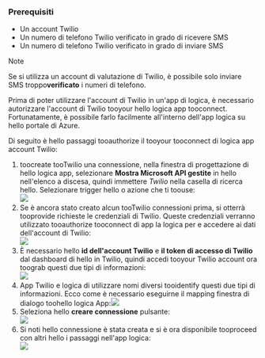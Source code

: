 ### <a name="prerequisites"></a>Prerequisiti
* Un account Twilio
* Un numero di telefono Twilio verificato in grado di ricevere SMS
* Un numero di telefono Twilio verificato in grado di inviare SMS

> [!NOTE]
> Se si utilizza un account di valutazione di Twilio, è possibile solo inviare SMS troppo**verificato** i numeri di telefono.  
> 
> 

Prima di poter utilizzare l'account di Twilio in un'app di logica, è necessario autorizzare l'account di Twilio tooyour hello logica app tooconnect. Fortunatamente, è possibile farlo facilmente all'interno dell'app logica su hello portale di Azure. 

Di seguito è hello passaggi tooauthorize il tooyour tooconnect di logica app account Twilio:

1. toocreate tooTwilio una connessione, nella finestra di progettazione di hello logica app, selezionare **Mostra Microsoft API gestite** in hello nell'elenco a discesa, quindi immettere *Twilio* nella casella di ricerca hello. Selezionare trigger hello o azione che ti toouse:  
   ![](./media/connectors-create-api-twilio/twilio-0.png)
2. Se è ancora stato creato alcun tooTwilio connessioni prima, si otterrà tooprovide richieste le credenziali di Twilio. Queste credenziali verranno utilizzato tooauthorize tooconnect di app la logica per e accedere ai dati dell'account di Twilio:  
   ![](./media/connectors-create-api-twilio/twilio-1.png)  
3. È necessario hello **id dell'account Twilio** e **il token di accesso di Twilio** dal dashboard di hello in Twilio, quindi accedi tooyour Twilio account ora toograb questi due tipi di informazioni:  
   ![](./media/connectors-create-api-twilio/twilio-2.png)  
4. App Twilio e logica di utilizzare nomi diversi tooidentify questi due tipi di informazioni. Ecco come è necessario eseguirne il mapping finestra di dialogo toohello logica App:![](./media/connectors-create-api-twilio/twilio-3.png)  
5. Seleziona hello **creare connessione** pulsante:  
   ![](./media/connectors-create-api-twilio/twilio-4.png)
6. Si noti hello connessione è stata creata e si è ora disponibile tooproceed con altri hello i passaggi nell'app logica:  
   ![](./media/connectors-create-api-twilio/twilio-5.png)

